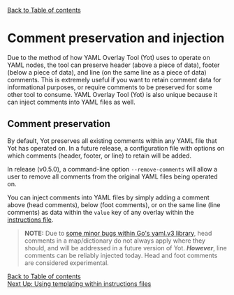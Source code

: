 [Back to Table of contents](../documentation.md)  

# Comment preservation and injection

Due to the method of how YAML Overlay Tool (Yot) uses to operate on YAML nodes, the tool can preserve header (above a piece of data), footer (below a piece of data), and line (on the same line as a piece of data) comments.  This is extremely useful if you want to retain comment data for informational purposes, or require comments to be preserved for some other tool to consume.  YAML Overlay Tool (Yot) is also unique because it can inject comments into YAML files as well.


## Comment preservation

By default, Yot preserves all existing comments within any YAML file that Yot has operated on.  In a future release, a configuration file with options on which comments (header, footer, or line) to retain will be added.

In release (v0.5.0), a command-line option `--remove-comments` will allow a user to remove all comments from the original YAML files being operated on.

You can inject comments into YAML files by simply adding a comment above (head comments), below (foot comments), or on the same line (line comments) as data within the `value` key of any overlay within the [instructions file](instructionsFile.md).  

>**NOTE:** Due to [some minor bugs within Go's yaml.v3 library](https://github.com/go-yaml/yaml/issues/610), head comments in a map/dictionary do not always apply where they should, and will be addressed in a future version of Yot.  ***However***, line comments can be reliably injected today.  Head and foot comments are considered experimental.


[Back to Table of contents](../documentation.md)  
[Next Up: Using templating within instructions files](instructionsFileTemplating.md)